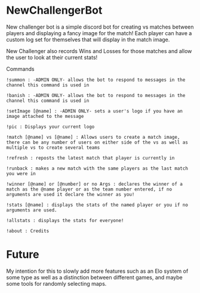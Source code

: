 # NewChallengerBot
New challenger bot is a simple discord bot for creating vs matches between players and displaying a fancy image for the match! Each player can have a custom log set for themselves that will display in the match image.

New Challenger also records Wins and Losses for those matches and allow the user to look at their current stats!

Commands 
```
!summon : -ADMIN ONLY- allows the bot to respond to messages in the channel this command is used in

!banish : -ADMIN ONLY- allows the bot to respond to messages in the channel this command is used in

!setImage [@name] : -ADMIN ONLY- sets a user's logo if you have an image attached to the message

!pic : Displays your current logo

!match [@name] vs [@name] : Allows users to create a match image, there can be any number of users on either side of the vs as well as multiple vs to create several teams

!refresh : reposts the latest match that player is currently in

!runback : makes a new match with the same players as the last match you were in

!winner [@name] or [@number] or no Args : declares the winner of a match as the @name player or as the team number entered, if no arguments are used it declare the winner as you!

!stats [@name] : displays the stats of the named player or you if no arguments are used.

!allstats : displays the stats for everyone!

!about : Credits

```
# Future

My intention for this to slowly add more features such as an Elo system of some type as well as a distinction between different games, and maybe some tools for randomly selecting maps.